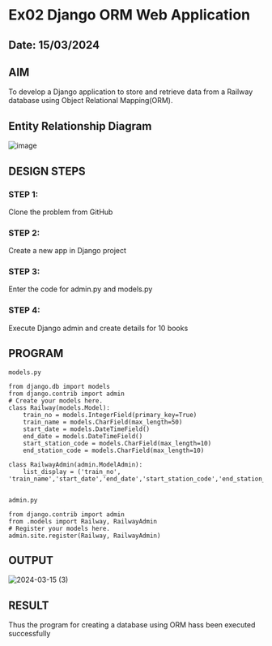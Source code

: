 # Ex02 Django ORM Web Application
## Date: 15/03/2024

## AIM
To develop a Django application to store and retrieve data from a Railway database using Object Relational Mapping(ORM).

## Entity Relationship Diagram

![image](https://github.com/Sabeeha23/ORM/assets/150231876/36f8cdc0-d4d1-46ec-9bf0-83420dbfe76b)


## DESIGN STEPS

### STEP 1:
Clone the problem from GitHub

### STEP 2:
Create a new app in Django project

### STEP 3:
Enter the code for admin.py and models.py

### STEP 4:
Execute Django admin and create details for 10 books

## PROGRAM
```
models.py

from django.db import models
from django.contrib import admin
# Create your models here.
class Railway(models.Model):
    train_no = models.IntegerField(primary_key=True)
    train_name = models.CharField(max_length=50)
    start_date = models.DateTimeField()
    end_date = models.DateTimeField()
    start_station_code = models.CharField(max_length=10)
    end_station_code = models.CharField(max_length=10)

class RailwayAdmin(admin.ModelAdmin):
    list_display = ('train_no', 'train_name','start_date','end_date','start_station_code','end_station_code')


admin.py

from django.contrib import admin
from .models import Railway, RailwayAdmin
# Register your models here.
admin.site.register(Railway, RailwayAdmin)
```

## OUTPUT

![2024-03-15 (3)](https://github.com/Sabeeha23/ORM/assets/150231876/d0ff0d6e-5e52-46db-8ef5-f73b3b9e47d7)




## RESULT
Thus the program for creating a database using ORM hass been executed successfully

